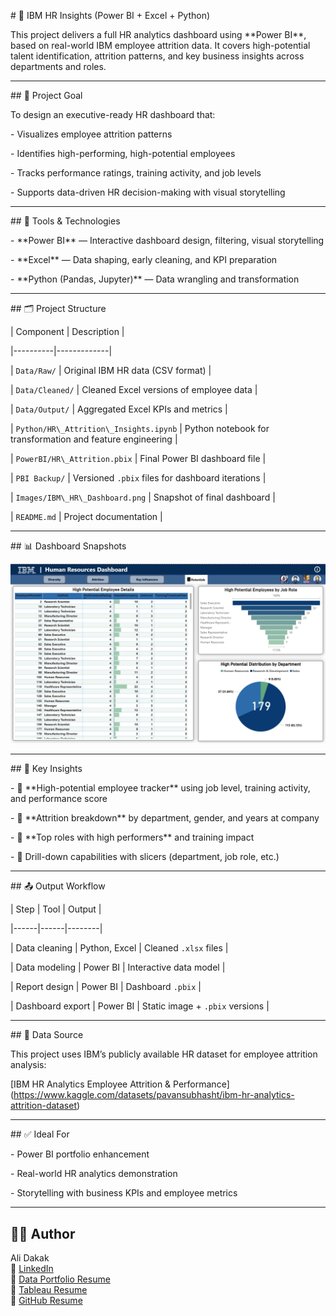 \# 🧠 IBM HR Insights (Power BI + Excel + Python)



This project delivers a full HR analytics dashboard using \*\*Power BI\*\*, based on real-world IBM employee attrition data. It covers high-potential talent identification, attrition patterns, and key business insights across departments and roles.



---



\## 🎯 Project Goal



To design an executive-ready HR dashboard that:

\- Visualizes employee attrition patterns

\- Identifies high-performing, high-potential employees

\- Tracks performance ratings, training activity, and job levels

\- Supports data-driven HR decision-making with visual storytelling



---



\## 🧰 Tools \& Technologies



\- \*\*Power BI\*\* — Interactive dashboard design, filtering, visual storytelling

\- \*\*Excel\*\* — Data shaping, early cleaning, and KPI preparation

\- \*\*Python (Pandas, Jupyter)\*\* — Data wrangling and transformation



---



\## 🗂 Project Structure



| Component | Description |

|----------|-------------|

| `Data/Raw/` | Original IBM HR data (CSV format) |

| `Data/Cleaned/` | Cleaned Excel versions of employee data |

| `Data/Output/` | Aggregated Excel KPIs and metrics |

| `Python/HR\_Attrition\_Insights.ipynb` | Python notebook for transformation and feature engineering |

| `PowerBI/HR\_Attrition.pbix` | Final Power BI dashboard file |

| `PBI Backup/` | Versioned `.pbix` files for dashboard iterations |

| `Images/IBM\_HR\_Dashboard.png` | Snapshot of final dashboard |

| `README.md` | Project documentation |



---



\## 📊 Dashboard Snapshots



![HR Dashboard](PowerBI/Potentials-Dashboard-Snapshot.png)


---



\## 📌 Key Insights



\- 🔹 \*\*High-potential employee tracker\*\* using job level, training activity, and performance score

\- 🔹 \*\*Attrition breakdown\*\* by department, gender, and years at company

\- 🔹 \*\*Top roles with high performers\*\* and training impact

\- 🔹 Drill-down capabilities with slicers (department, job role, etc.)



---



\## 📤 Output Workflow



| Step | Tool | Output |

|------|------|--------|

| Data cleaning | Python, Excel | Cleaned `.xlsx` files |

| Data modeling | Power BI | Interactive data model |

| Report design | Power BI | Dashboard `.pbix` |

| Dashboard export | Power BI | Static image + `.pbix` versions |



---



\## 🔗 Data Source



This project uses IBM’s publicly available HR dataset for employee attrition analysis:  

\[IBM HR Analytics Employee Attrition \& Performance](https://www.kaggle.com/datasets/pavansubhasht/ibm-hr-analytics-attrition-dataset)



---



\## ✅ Ideal For



\- Power BI portfolio enhancement

\- Real-world HR analytics demonstration

\- Storytelling with business KPIs and employee metrics


---

## 🧑‍💻 Author

Ali Dakak  
🔗 [LinkedIn](https://cutt.ly/ali-resume-linkedin)  
📄 [Data Portfolio Resume](https://cutt.ly/ali-resume-dsportfolio)  
📄 [Tableau Resume](https://cutt.ly/ali-resume-tableau)  
📄 [GitHub Resume](https://cutt.ly/ali-resume-github)
